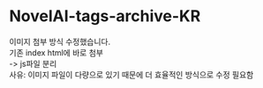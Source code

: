 # NovelAI-tags-archive-KR

이미지 첨부 방식 수정했습니다.<br>
기존 index html에 바로 첨부<br>
-> js파일 분리<br>
사유: 이미지 파일이 다량으로 있기 때문에 더 효율적인 방식으로 수정 필요함
